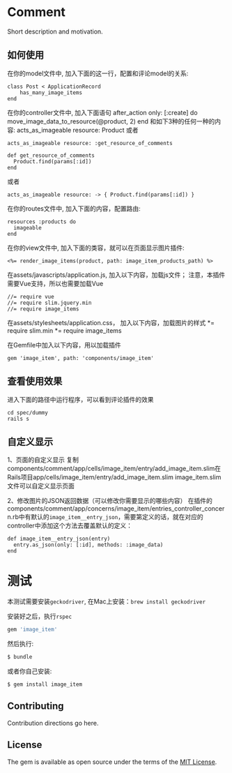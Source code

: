 # Comment
Short description and motivation.

## 如何使用

在你的model文件中, 加入下面的这一行，配置和评论model的关系:

    class Post < ApplicationRecord
        has_many_image_items
    end

在你的controller文件中, 加入下面语句
    after_action only: [:create] do
      move_image_data_to_resource(@product, 2)
    end
和如下3种的任何一种的内容:
    acts_as_imageable resource: Product
或者
    
    acts_as_imageable resource: :get_resource_of_comments

    def get_resource_of_comments
      Product.find(params[:id])
    end
    
或者
    
    acts_as_imageable resource: -> { Product.find(params[:id]) }

在你的routes文件中, 加入下面的内容，配置路由:

    resources :products do
      imageable
    end

在你的view文件中, 加入下面的类容，就可以在页面显示图片插件:

    <%= render_image_items(product, path: image_item_products_path) %>

在assets/javascripts/application.js, 加入以下内容，加载js文件； 注意，本插件需要Vue支持，所以也需要加载Vue

    //= require vue
    //= require slim.jquery.min
    //= require image_items

在assets/stylesheets/application.css， 加入以下内容，加载图片的样式
     *= require slim.min
     *= require image_items

在Gemfile中加入以下内容，用以加载插件

    gem 'image_item', path: 'components/image_item'

## 查看使用效果
进入下面的路径中运行程序，可以看到评论插件的效果

    cd spec/dummy
    rails s

## 自定义显示
1、页面的自定义显示
   复制components/comment/app/cells/image_item/entry/add_image_item.slim在Rails项目app/cells/image_item/entry/add_image_item.slim
   image_item.slim文件可以自定义显示页面


2、修改图片的JSON返回数据（可以修改你需要显示的哪些内容）
   在插件的components/comment/app/concerns/image_item/entries_controller_concern.rb中有默认的`image_item__entry_json`，需要第定义的话，就在对应的controller中添加这个方法去覆盖默认的定义：

    def image_item__entry_json(entry)
      entry.as_json(only: [:id], methods: :image_data)
    end


# 测试

本测试需要安装`geckodriver`, 在Mac上安装：`brew install geckodriver`

安装好之后，执行`rspec`

```ruby
gem 'image_item'
```

然后执行:
```bash
$ bundle
```

或者你自己安装:
```bash
$ gem install image_item
```

## Contributing
Contribution directions go here.

## License
The gem is available as open source under the terms of the [MIT License](http://opensource.org/licenses/MIT).
